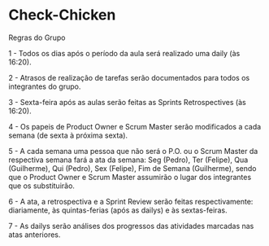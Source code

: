 # Check-Chicken

Regras do Grupo 

1 - Todos os dias após o período da aula será realizado uma daily (às 16:20).

2 - Atrasos de realização de tarefas serão documentados para todos os integrantes do grupo. 

3 - Sexta-feira após as aulas serão feitas as Sprints Retrospectives (às 16:20).

4 - Os papeis de Product Owner e Scrum Master serão modificados a cada semana (de sexta à próxima sexta).

5 - A cada semana uma pessoa que não será o P.O. ou o Scrum Master da respectiva semana fará a ata da semana: Seg (Pedro), Ter (Felipe), Qua (Guilherme), Qui (Pedro), Sex (Felipe), Fim de Semana (Guilherme), sendo que o Product Owner e Scrum Master assumirão o lugar dos integrantes que os substituirão.

6 - A ata, a retrospectiva e a Sprint Review serão feitas respectivamente: diariamente, às quintas-ferias (após as dailys) e às sextas-feiras. 

7 - As dailys serão análises dos progressos das atividades marcadas nas atas anteriores. 
